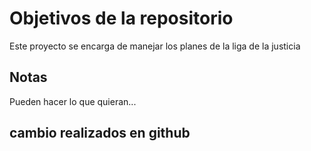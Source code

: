 # Objetivos de la repositorio

Este proyecto se encarga de manejar los planes de la liga de la justicia


## Notas
Pueden hacer lo que quieran...


## cambio realizados en github
